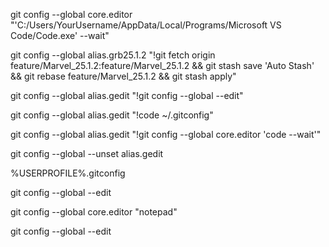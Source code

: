 git config --global core.editor "'C:/Users/YourUsername/AppData/Local/Programs/Microsoft VS Code/Code.exe' --wait"

git config --global alias.grb25.1.2 "!git fetch origin feature/Marvel_25.1.2:feature/Marvel_25.1.2 && git stash save 'Auto Stash' && git rebase feature/Marvel_25.1.2 && git stash apply"

git config --global alias.gedit "!git config --global --edit"

git config --global alias.gedit "!code ~/.gitconfig"

git config --global alias.gedit "!git config --global core.editor 'code --wait'"

git config --global --unset alias.gedit

%USERPROFILE%\.gitconfig

git config --global --edit

git config --global core.editor "notepad"

git config --global --edit



